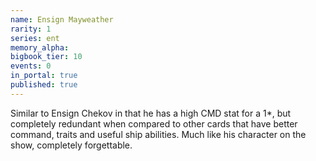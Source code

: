 ```yaml
---
name: Ensign Mayweather
rarity: 1
series: ent
memory_alpha:
bigbook_tier: 10
events: 0
in_portal: true
published: true
---
```


Similar to Ensign Chekov in that he has a high CMD stat for a 1*, but completely redundant when compared to other cards that have better command, traits and useful ship abilities. Much like his character on the show, completely forgettable.
